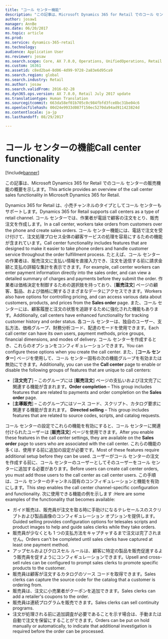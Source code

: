 ```yaml
---
title: "コール センター機能"
description: "この記事は、Microsoft Dynamics 365 for Retail でのコール センターの販売機能の概要を示します。"
author: josaw1
manager: AnnBe
ms.date: 06/20/2017
ms.topic: article
ms.prod: 
ms.service: dynamics-365-retail
ms.technology: 
audience: Application User
ms.reviewer: josaw
ms.search.scope: Core, AX 7.0.0, Operations, UnifiedOperations, Retail
ms.custom: 16361
ms.assetid: c8ed2ba4-8d06-4d99-9728-2a83e6d95ca9
ms.search.region: global
ms.search.industry: Retail
ms.author: josaw
ms.search.validFrom: 2016-02-28
ms.dyn365.ops.version: AX 7.0.0, Retail July 2017 update
ms.translationtype: Human Translation
ms.sourcegitcommit: 663da58ef01b705c0c984fbfd3fce8bc31be04c6
ms.openlocfilehash: 00d24e9933d087f150ec5270da94ad911423824d
ms.contentlocale: ja-jp
ms.lasthandoff: 08/29/2017

---
```


# <a name="call-center-functionality"></a><span data-ttu-id="c1c2f-103">コール センターの機能</span><span class="sxs-lookup"><span data-stu-id="c1c2f-103">Call center functionality</span></span>

[!include[banner](includes/banner.md)]


<span data-ttu-id="c1c2f-104">この記事は、Microsoft Dynamics 365 for Retail でのコール センターの販売機能の概要を示します。</span><span class="sxs-lookup"><span data-stu-id="c1c2f-104">This article provides an overview of the call center sales functionality in Microsoft Dynamics 365 for Retail.</span></span>

<span data-ttu-id="c1c2f-105">Dynamics 365 for Retail は、小売チャンネルのタイプとしてコール センターもサポートします。</span><span class="sxs-lookup"><span data-stu-id="c1c2f-105">Dynamics 365 for Retail supports call centers as a type of retail channel.</span></span> <span data-ttu-id="c1c2f-106">コール センターでは、作業者が電話で顧客の注文をとり、販売注文を作成します。</span><span class="sxs-lookup"><span data-stu-id="c1c2f-106">In a call center, workers take orders from customers over the phone and create sales orders.</span></span> <span data-ttu-id="c1c2f-107">コール センター機能には、電話で注文を受け付けて、注文処理プロセス全体の顧客サービスの処理を容易にするための機能が含まれています。</span><span class="sxs-lookup"><span data-stu-id="c1c2f-107">Call center functionality includes features that are designed to make it easier to take phone orders and handle customer service throughout the order fulfillment process.</span></span> <span data-ttu-id="c1c2f-108">たとえば、コール センターの作業者は、販売注文に支払い情報を直接入力でき、注文を送信する前に請求金額と支払の詳細な集計を表示できます。</span><span class="sxs-lookup"><span data-stu-id="c1c2f-108">For example, call center workers can enter payment information directly into the sales order, and can view a detailed summary of charges and payments before they submit the order.</span></span> <span data-ttu-id="c1c2f-109">作業者は価格決定を制御するための選択肢を持っており、[**販売注文**] ページの顧客、製品、および価格に関するさまざまなデータにアクセスできます。</span><span class="sxs-lookup"><span data-stu-id="c1c2f-109">Workers also have options for controlling pricing, and can access various data about customers, products, and prices from the **Sales order** page.</span></span> <span data-ttu-id="c1c2f-110">また、コール センターには、顧客履歴と注文の状態を追跡するために強化された機能もあります。</span><span class="sxs-lookup"><span data-stu-id="c1c2f-110">Additionally, call centers have enhanced functionality for tracking customer history and order status.</span></span> <span data-ttu-id="c1c2f-111">各コール センターは、独自のユーザー、支払方法、価格グループ、財務分析コード、配達のモードを使用できます。</span><span class="sxs-lookup"><span data-stu-id="c1c2f-111">Each call center can have its own users, payment methods, price groups, financial dimensions, and modes of delivery.</span></span> <span data-ttu-id="c1c2f-112">コール センターを作成するとき、これらのオプションをコンフィギュレーションできます。</span><span class="sxs-lookup"><span data-stu-id="c1c2f-112">You can configure these options when you create the call center.</span></span> <span data-ttu-id="c1c2f-113">また、[**コール センター**] ページを使用して、コール センター固有の次の機能グループを有効または無効にできます。</span><span class="sxs-lookup"><span data-stu-id="c1c2f-113">Additionally, you can use the **Call center** page to enable or disable the following groups of features that are unique to call centers:</span></span>

-   <span data-ttu-id="c1c2f-114">[**注文完了**] – このグループには [**販売注文**] ページの支払いおよび注文完了に関連する機能が含まれます。</span><span class="sxs-lookup"><span data-stu-id="c1c2f-114">**Order completion** – This group includes features that are related to payments and order completion on the **Sales order** page.</span></span>
-   <span data-ttu-id="c1c2f-115">[**主導販売**] – このグループにはソース コード、スクリプト、カタログ要求に関連する機能が含まれます。 </span><span class="sxs-lookup"><span data-stu-id="c1c2f-115">**Directed selling** – This group includes features that are related to source codes, scripts, and catalog requests.</span></span>

<span data-ttu-id="c1c2f-116">コール センターの設定でこれらの機能を有効にすると、コール センターに関連付けられたユーザーは [**販売注文**] ページを使用できます。</span><span class="sxs-lookup"><span data-stu-id="c1c2f-116">After you enable these features in the call center settings, they are available on the **Sales order** page to users who are associated with the call center.</span></span> <span data-ttu-id="c1c2f-117">これらの機能の多くは、使用する前に追加の設定が必要です。</span><span class="sxs-lookup"><span data-stu-id="c1c2f-117">Most of these features require additional setup before they can be used.</span></span> <span data-ttu-id="c1c2f-118">ユーザーがコール センターの注文を作成する前に、コール センターのユーザーとしてそのユーザーをコール センターに追加する必要があります。</span><span class="sxs-lookup"><span data-stu-id="c1c2f-118">Before users can create call center orders, you must add those users to the call center as call center users.</span></span> <span data-ttu-id="c1c2f-119">この手順は、コール センターのチャンネル固有のコンフィギュレーションと機能を有効にします。</span><span class="sxs-lookup"><span data-stu-id="c1c2f-119">This step enables the call center channel-specific configuration and functionality.</span></span> <span data-ttu-id="c1c2f-120">次に使用できる機能の例を示します :</span><span class="sxs-lookup"><span data-stu-id="c1c2f-120">Here are some examples of the functionality that becomes available:</span></span>

-   <span data-ttu-id="c1c2f-121">ガイド販売は、販売員が注文を取る時に手助けになるテレセールスのスクリプトおよび製品画像のコンフィギュレーション オプションを提供します。</span><span class="sxs-lookup"><span data-stu-id="c1c2f-121">Guided selling provides configuration options for telesales scripts and product images to help and guide sales clerks while they take orders.</span></span>
-   <span data-ttu-id="c1c2f-122">販売員が少なくとも 1 つの支払方法をキャプチャするまで注文は完了されません。</span><span class="sxs-lookup"><span data-stu-id="c1c2f-122">Orders can't be completed until sales clerks have captured at least one payment method.</span></span>
-   <span data-ttu-id="c1c2f-123">アップセルおよびクロスセル ルールは、顧客に特定の製品を販売促進するよう販売員を促すようにコンフィギュレーションできます。</span><span class="sxs-lookup"><span data-stu-id="c1c2f-123">Upsell and cross-sell rules can be configured to prompt sales clerks to promote specific products to the customer.</span></span>
-   <span data-ttu-id="c1c2f-124">販売員は顧客が注文するカタログのソース コードを取得できます。</span><span class="sxs-lookup"><span data-stu-id="c1c2f-124">Sales clerks can capture the source code for the catalog that a customer is ordering from.</span></span>
-   <span data-ttu-id="c1c2f-125">販売員は、注文に小売業者がクーポンを追加できます。</span><span class="sxs-lookup"><span data-stu-id="c1c2f-125">Sales clerks can add a retailer's coupons to the order.</span></span>
-   <span data-ttu-id="c1c2f-126">販売員は連続プログラムを販売できます。</span><span class="sxs-lookup"><span data-stu-id="c1c2f-126">Sales clerks can sell continuity programs.</span></span>
-   <span data-ttu-id="c1c2f-127">注文が処理される前に追加調査が必要であることを示す場合は、手動または自動で注文を保留にすることができます。</span><span class="sxs-lookup"><span data-stu-id="c1c2f-127">Orders can be put on hold manually or automatically, to indicate that additional investigation is required before the order can be processed.</span></span>





